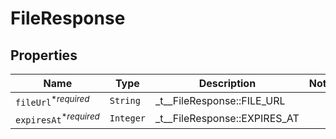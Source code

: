 

# FileResponse



## Properties

| Name | Type | Description | Notes |
|------------ | ------------- | ------------- | -------------|
| `fileUrl`<sup>*_required_</sup> | ```String``` |  _t__FileResponse::FILE_URL  |  |
| `expiresAt`<sup>*_required_</sup> | ```Integer``` |  _t__FileResponse::EXPIRES_AT  |  |




